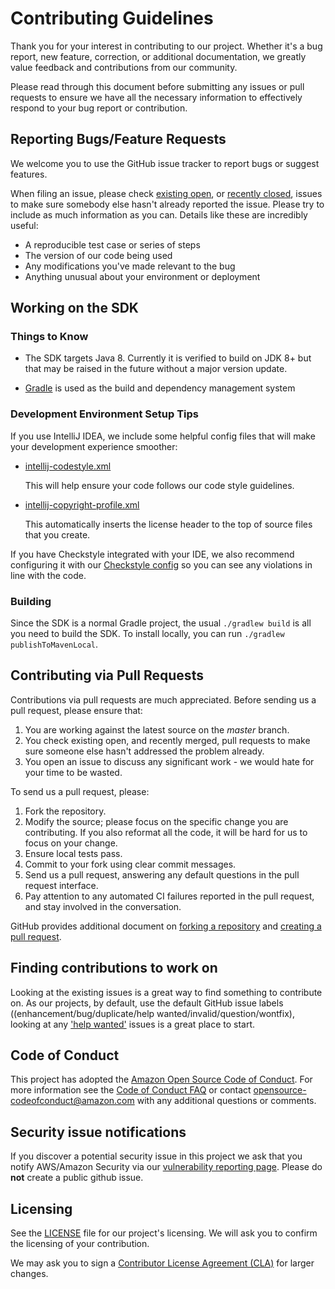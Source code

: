 # Contributing Guidelines

Thank you for your interest in contributing to our project. Whether it's a bug report, new feature, correction, or additional 
documentation, we greatly value feedback and contributions from our community.

Please read through this document before submitting any issues or pull requests to ensure we have all the necessary 
information to effectively respond to your bug report or contribution.


## Reporting Bugs/Feature Requests

We welcome you to use the GitHub issue tracker to report bugs or suggest features.

When filing an issue, please check [existing open](https://github.com/aws/aws-xray-sdk-java/issues), or [recently closed](https://github.com/aws/aws-xray-sdk-java/issues?utf8=%E2%9C%93&q=is%3Aissue%20is%3Aclosed%20), issues to make sure somebody else hasn't already 
reported the issue. Please try to include as much information as you can. Details like these are incredibly useful:

* A reproducible test case or series of steps
* The version of our code being used
* Any modifications you've made relevant to the bug
* Anything unusual about your environment or deployment

## Working on the SDK

### Things to Know

- The SDK targets Java 8. Currently it is verified to build on JDK 8+ but that may be raised in the future without a 
major version update.

- [Gradle](https://gradle.org/) is used as the build and dependency management system

### Development Environment Setup Tips
If you use IntelliJ IDEA, we include some helpful config files that will make your development experience smoother:
- [intellij-codestyle.xml](https://raw.githubusercontent.com/aws/aws-xray-sdk-java/master/config/idea/intellij-codestyle.xml)

  This will help ensure your code follows our code style guidelines.

- [intellij-copyright-profile.xml](https://raw.githubusercontent.com/aws/aws-xray-sdk-java/master/config/idea/intellij-copyright-profile.xml)

  This automatically inserts the license header to the top of source files that you create.

If you have Checkstyle integrated with your IDE, we also recommend
configuring it with our
[Checkstyle config](https://raw.githubusercontent.com/aws/aws-xray-sdk-java/master/config/checkstyle/checkstyle.xml)
so you can see any violations in line with the code.

### Building

Since the SDK is a normal Gradle project, the usual `./gradlew build` is all you need to build the SDK. To install 
locally, you can run `./gradlew publishToMavenLocal`.

## Contributing via Pull Requests
Contributions via pull requests are much appreciated. Before sending us a pull request, please ensure that:

1. You are working against the latest source on the *master* branch.
2. You check existing open, and recently merged, pull requests to make sure someone else hasn't addressed the problem already.
3. You open an issue to discuss any significant work - we would hate for your time to be wasted.

To send us a pull request, please:

1. Fork the repository.
2. Modify the source; please focus on the specific change you are contributing. If you also reformat all the code, it will be hard for us to focus on your change.
3. Ensure local tests pass.
4. Commit to your fork using clear commit messages.
5. Send us a pull request, answering any default questions in the pull request interface.
6. Pay attention to any automated CI failures reported in the pull request, and stay involved in the conversation.

GitHub provides additional document on [forking a repository](https://help.github.com/articles/fork-a-repo/) and 
[creating a pull request](https://help.github.com/articles/creating-a-pull-request/).


## Finding contributions to work on
Looking at the existing issues is a great way to find something to contribute on. As our projects, by default, use the default GitHub issue labels ((enhancement/bug/duplicate/help wanted/invalid/question/wontfix), looking at any ['help wanted'](https://github.com/aws/aws-xray-sdk-java/labels/help%20wanted) issues is a great place to start. 


## Code of Conduct
This project has adopted the [Amazon Open Source Code of Conduct](https://aws.github.io/code-of-conduct). 
For more information see the [Code of Conduct FAQ](https://aws.github.io/code-of-conduct-faq) or contact 
opensource-codeofconduct@amazon.com with any additional questions or comments.


## Security issue notifications
If you discover a potential security issue in this project we ask that you notify AWS/Amazon Security via our [vulnerability reporting page](http://aws.amazon.com/security/vulnerability-reporting/). Please do **not** create a public github issue.


## Licensing

See the [LICENSE](https://github.com/aws/aws-xray-sdk-java/blob/master/LICENSE) file for our project's licensing. We will ask you to confirm the licensing of your contribution.

We may ask you to sign a [Contributor License Agreement (CLA)](http://en.wikipedia.org/wiki/Contributor_License_Agreement) for larger changes.
